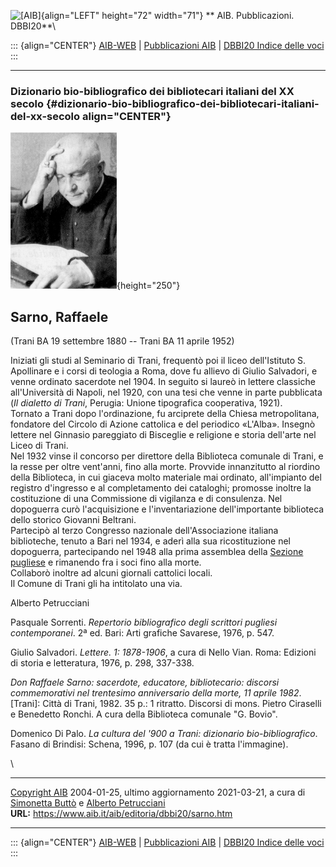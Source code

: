 ![\[AIB\]](/aib/wi/aibv72.gif){align="LEFT" height="72" width="71"}
** AIB. Pubblicazioni. DBBI20**\

::: {align="CENTER"}
[AIB-WEB](/) \| [Pubblicazioni AIB](/pubblicazioni/) \| [DBBI20 Indice
delle voci](dbbi20.htm)
:::

------------------------------------------------------------------------

### Dizionario bio-bibliografico dei bibliotecari italiani del XX secolo {#dizionario-bio-bibliografico-dei-bibliotecari-italiani-del-xx-secolo align="CENTER"}

![\[Ritratto\]](sarno.jpg){height="250"}

## Sarno, Raffaele

(Trani BA 19 settembre 1880 -- Trani BA 11 aprile 1952)

Iniziati gli studi al Seminario di Trani, frequentò poi il liceo
dell\'Istituto S. Apollinare e i corsi di teologia a Roma, dove fu
allievo di Giulio Salvadori, e venne ordinato sacerdote nel 1904. In
seguito si laureò in lettere classiche all\'Università di Napoli, nel
1920, con una tesi che venne in parte pubblicata (*Il dialetto di
Trani*, Perugia: Unione tipografica cooperativa, 1921).\
Tornato a Trani dopo l\'ordinazione, fu arciprete della Chiesa
metropolitana, fondatore del Circolo di Azione cattolica e del periodico
«L\'Alba». Insegnò lettere nel Ginnasio pareggiato di Bisceglie e
religione e storia dell\'arte nel Liceo di Trani.\
Nel 1932 vinse il concorso per direttore della Biblioteca comunale di
Trani, e la resse per oltre vent\'anni, fino alla morte. Provvide
innanzitutto al riordino della Biblioteca, in cui giaceva molto
materiale mai ordinato, all\'impianto del registro d\'ingresso e al
completamento dei cataloghi; promosse inoltre la costituzione di una
Commissione di vigilanza e di consulenza. Nel dopoguerra curò
l\'acquisizione e l\'inventariazione dell\'importante biblioteca dello
storico Giovanni Beltrani.\
Partecipò al terzo Congresso nazionale dell\'Associazione italiana
biblioteche, tenuto a Bari nel 1934, e aderì alla sua ricostituzione nel
dopoguerra, partecipando nel 1948 alla prima assemblea della [Sezione
pugliese](/aib/stor/sezioni/pug.htm) e rimanendo fra i soci fino alla
morte.\
Collaborò inoltre ad alcuni giornali cattolici locali.\
Il Comune di Trani gli ha intitolato una via.

Alberto Petrucciani

Pasquale Sorrenti. *Repertorio bibliografico degli scrittori pugliesi
contemporanei*. 2ª ed. Bari: Arti grafiche Savarese, 1976, p. 547.

Giulio Salvadori. *Lettere. 1: 1878-1906*, a cura di Nello Vian. Roma:
Edizioni di storia e letteratura, 1976, p. 298, 337-338.

*Don Raffaele Sarno: sacerdote, educatore, bibliotecario: discorsi
commemorativi nel trentesimo anniversario della morte, 11 aprile 1982*.
\[Trani\]: Città di Trani, 1982. 35 p.: 1 ritratto. Discorsi di mons.
Pietro Ciraselli e Benedetto Ronchi. A cura della Biblioteca comunale
\"G. Bovio\".

Domenico Di Palo. *La cultura del \'900 a Trani: dizionario
bio-bibliografico*. Fasano di Brindisi: Schena, 1996, p. 107 (da cui è
tratta l\'immagine).

\

------------------------------------------------------------------------

[Copyright AIB](/su-questo-sito/dichiarazione-di-copyright-aib-web/)
2004-01-25, ultimo aggiornamento 2021-03-21, a cura di [Simonetta
Buttò](/aib/redazione3.htm) e [Alberto
Petrucciani](/su-questo-sito/redazione-aib-web/)\
**URL:** https://www.aib.it/aib/editoria/dbbi20/sarno.htm

------------------------------------------------------------------------

::: {align="CENTER"}
[AIB-WEB](/) \| [Pubblicazioni AIB](/pubblicazioni/) \| [DBBI20 Indice
delle voci](dbbi20.htm)
:::
